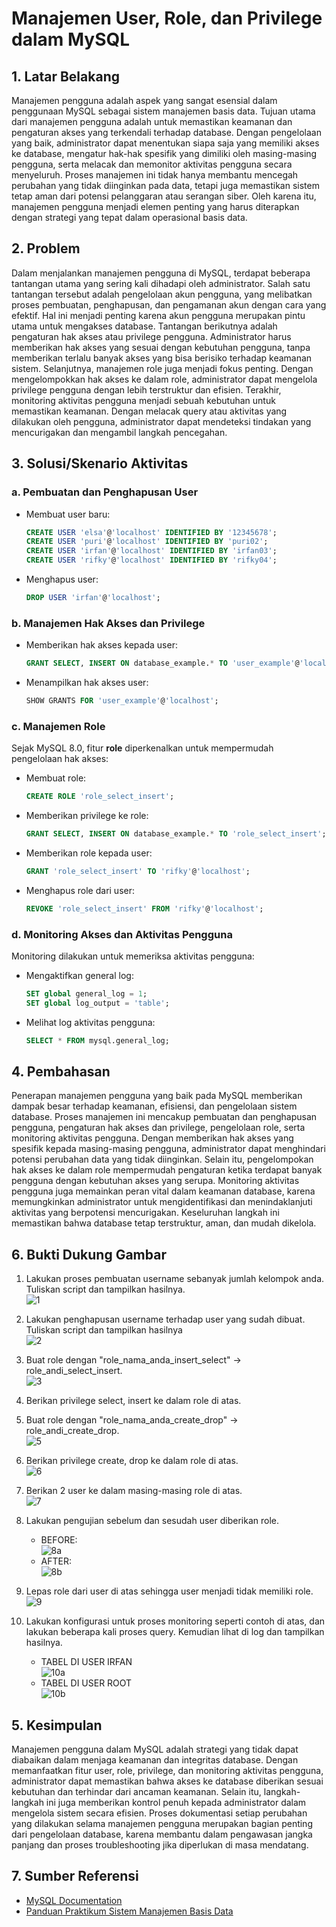 # Manajemen User, Role, dan Privilege dalam MySQL

## 1. Latar Belakang
Manajemen pengguna adalah aspek yang sangat esensial dalam penggunaan MySQL sebagai sistem manajemen basis data. Tujuan utama dari manajemen pengguna adalah untuk memastikan keamanan dan pengaturan akses yang terkendali terhadap database. Dengan pengelolaan yang baik, administrator dapat menentukan siapa saja yang memiliki akses ke database, mengatur hak-hak spesifik yang dimiliki oleh masing-masing pengguna, serta melacak dan memonitor aktivitas pengguna secara menyeluruh. Proses manajemen ini tidak hanya membantu mencegah perubahan yang tidak diinginkan pada data, tetapi juga memastikan sistem tetap aman dari potensi pelanggaran atau serangan siber. Oleh karena itu, manajemen pengguna menjadi elemen penting yang harus diterapkan dengan strategi yang tepat dalam operasional basis data.

## 2. Problem
Dalam menjalankan manajemen pengguna di MySQL, terdapat beberapa tantangan utama yang sering kali dihadapi oleh administrator. Salah satu tantangan tersebut adalah pengelolaan akun pengguna, yang melibatkan proses pembuatan, penghapusan, dan pengamanan akun dengan cara yang efektif. Hal ini menjadi penting karena akun pengguna merupakan pintu utama untuk mengakses database. Tantangan berikutnya adalah pengaturan hak akses atau privilege pengguna. Administrator harus memberikan hak akses yang sesuai dengan kebutuhan pengguna, tanpa memberikan terlalu banyak akses yang bisa berisiko terhadap keamanan sistem. Selanjutnya, manajemen role juga menjadi fokus penting. Dengan mengelompokkan hak akses ke dalam role, administrator dapat mengelola privilege pengguna dengan lebih terstruktur dan efisien. Terakhir, monitoring aktivitas pengguna menjadi sebuah kebutuhan untuk memastikan keamanan. Dengan melacak query atau aktivitas yang dilakukan oleh pengguna, administrator dapat mendeteksi tindakan yang mencurigakan dan mengambil langkah pencegahan.

## 3. Solusi/Skenario Aktivitas

### a. Pembuatan dan Penghapusan User

- Membuat user baru:
  ```sql
  CREATE USER 'elsa'@'localhost' IDENTIFIED BY '12345678';
  CREATE USER 'puri'@'localhost' IDENTIFIED BY 'puri02';
  CREATE USER 'irfan'@'localhost' IDENTIFIED BY 'irfan03';
  CREATE USER 'rifky'@'localhost' IDENTIFIED BY 'rifky04';
  ```
- Menghapus user:
  ```sql
  DROP USER 'irfan'@'localhost';
  ```

### b. Manajemen Hak Akses dan Privilege

- Memberikan hak akses kepada user:
  ```sql
  GRANT SELECT, INSERT ON database_example.* TO 'user_example'@'localhost';
  ```
- Menampilkan hak akses user:
  ```sql
  SHOW GRANTS FOR 'user_example'@'localhost';
  ```

### c. Manajemen Role

Sejak MySQL 8.0, fitur **role** diperkenalkan untuk mempermudah pengelolaan hak akses:

- Membuat role:
  ```sql
  CREATE ROLE 'role_select_insert';
  ```
- Memberikan privilege ke role:
  ```sql
  GRANT SELECT, INSERT ON database_example.* TO 'role_select_insert';
  ```
- Memberikan role kepada user:
  ```sql
  GRANT 'role_select_insert' TO 'rifky'@'localhost';
  ```
- Menghapus role dari user:
  ```sql
  REVOKE 'role_select_insert' FROM 'rifky'@'localhost';
  ```

### d. Monitoring Akses dan Aktivitas Pengguna

Monitoring dilakukan untuk memeriksa aktivitas pengguna:

- Mengaktifkan general log:
  ```sql
  SET global general_log = 1;
  SET global log_output = 'table';
  ```
- Melihat log aktivitas pengguna:
  ```sql
  SELECT * FROM mysql.general_log;
  ```

## 4. Pembahasan
Penerapan manajemen pengguna yang baik pada MySQL memberikan dampak besar terhadap keamanan, efisiensi, dan pengelolaan sistem database. Proses manajemen ini mencakup pembuatan dan penghapusan pengguna, pengaturan hak akses dan privilege, pengelolaan role, serta monitoring aktivitas pengguna. Dengan memberikan hak akses yang spesifik kepada masing-masing pengguna, administrator dapat menghindari potensi perubahan data yang tidak diinginkan. Selain itu, pengelompokan hak akses ke dalam role mempermudah pengaturan ketika terdapat banyak pengguna dengan kebutuhan akses yang serupa. Monitoring aktivitas pengguna juga memainkan peran vital dalam keamanan database, karena memungkinkan administrator untuk mengidentifikasi dan menindaklanjuti aktivitas yang berpotensi mencurigakan. Keseluruhan langkah ini memastikan bahwa database tetap terstruktur, aman, dan mudah dikelola.

## 6. Bukti Dukung Gambar

1. Lakukan proses pembuatan username sebanyak jumlah kelompok anda. Tuliskan script dan tampilkan hasilnya.  
   ![1](https://github.com/user-attachments/assets/54978a6b-c47f-4c78-8ad3-ea3c280405b2)

2. Lakukan penghapusan username terhadap user yang sudah dibuat. Tuliskan script dan tampilkan hasilnya  
   ![2](https://github.com/user-attachments/assets/b4f1d3f8-efce-493e-a9d6-e50fe90a3bcb)

3. Buat role dengan "role_nama_anda_insert_select" → role_andi_select_insert.  
   ![3](https://github.com/user-attachments/assets/898a9934-87db-447a-8faa-f373dab94be9)

4. Berikan privilege select, insert ke dalam role di atas.
5. Buat role dengan "role_nama_anda_create_drop" → role_andi_create_drop.  
   ![5](https://github.com/user-attachments/assets/4bc9a8ab-b9b3-4c21-824f-5fd84785ce1f)

6. Berikan privilege create, drop ke dalam role di atas.  
   ![6](https://github.com/user-attachments/assets/28f44567-a256-4750-afa0-20243f9a33fb)

7. Berikan 2 user ke dalam masing-masing role di atas.  
   ![7](https://github.com/user-attachments/assets/717fa9a8-e04a-455f-a17f-938adf080b0b)

8. Lakukan pengujian sebelum dan sesudah user diberikan role.  
   - BEFORE:  
     ![8a](https://github.com/user-attachments/assets/3af255d1-9f4d-40c8-bea9-6e785ec6c86c)  
   - AFTER:  
     ![8b](https://github.com/user-attachments/assets/8abb89f5-7e80-43f2-84a3-41862b616aa4)

9. Lepas role dari user di atas sehingga user menjadi tidak memiliki role.  
   ![9](https://github.com/user-attachments/assets/b1fb9012-e8af-4525-82f3-dfbe90f05a0b)

10. Lakukan konfigurasi untuk proses monitoring seperti contoh di atas, dan lakukan beberapa kali proses query. Kemudian lihat di log dan tampilkan hasilnya.  
    - TABEL DI USER IRFAN  
      ![10a](https://github.com/user-attachments/assets/b2bd1dfa-207d-49af-bc35-427b4c03254f)  
    - TABEL DI USER ROOT  
      ![10b](https://github.com/user-attachments/assets/78bc5121-0e2d-4d18-a388-dc2360868bbc)

## 5. Kesimpulan
Manajemen pengguna dalam MySQL adalah strategi yang tidak dapat diabaikan dalam menjaga keamanan dan integritas database. Dengan memanfaatkan fitur user, role, privilege, dan monitoring aktivitas pengguna, administrator dapat memastikan bahwa akses ke database diberikan sesuai kebutuhan dan terhindar dari ancaman keamanan. Selain itu, langkah-langkah ini juga memberikan kontrol penuh kepada administrator dalam mengelola sistem secara efisien. Proses dokumentasi setiap perubahan yang dilakukan selama manajemen pengguna merupakan bagian penting dari pengelolaan database, karena membantu dalam pengawasan jangka panjang dan proses troubleshooting jika diperlukan di masa mendatang.

## 7. Sumber Referensi
- [MySQL Documentation](https://dev.mysql.com/doc/)
- [Panduan Praktikum Sistem Manajemen Basis Data](https://drive.google.com/file/d/10rLU8k_D0NKkDUkn5Ec-Njk71qbuqmta/view?usp=sharing)
